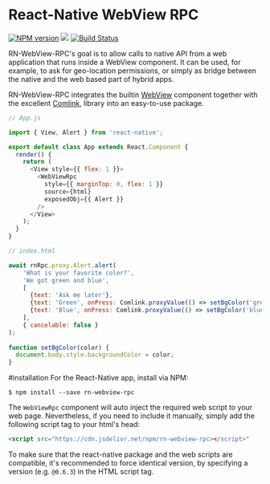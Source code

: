 # React-Native WebView RPC
[![NPM version](https://img.shields.io/npm/v/rn-webview-rpc.svg)](https://www.npmjs.com/package/rn-webview-rpc)
[![](https://data.jsdelivr.com/v1/package/npm/rn-webview-rpc/badge)](https://www.jsdelivr.com/package/npm/rn-webview-rpc)
[![Build Status](https://travis-ci.org/ronhe/rn-webview-rpc.svg?branch=master)](https://travis-ci.org/ronhe/rn-webview-rpc)

RN-WebView-RPC's goal is to allow calls to native API from a web
application that runs inside a WebView component.
It can be used, for example, to ask for geo-location permissions,
or simply as bridge between the native and the web based part of
hybrid apps.

RN-WebView-RPC integrates the builtin
[WebView](https://facebook.github.io/react-native/docs/webview.html)
component together with the excellent
[Comlink](https://github.com/GoogleChromeLabs/comlink),
library into an easy-to-use package.

```javascript
// App.js

import { View, Alert } from 'react-native';

export default class App extends React.Component {
  render() {
    return (
      <View style={{ flex: 1 }}>
        <WebViewRpc
          style={{ marginTop: 0, flex: 1 }}
          source={html}
          exposedObj={{ Alert }}
        />
      </View>
    );
  }
}
```

```javascript
// index.html

await rnRpc.proxy.Alert.alert(
    'What is your favorite color?',
    'We got green and blue',
    [
      {text: 'Ask me later'},
      {text: 'Green', onPress: Comlink.proxyValue(() => setBgColor('green'))},
      {text: 'Blue', onPress: Comlink.proxyValue(() => setBgColor('blue'))},
    ],
    { cancelable: false }
);
    
function setBgColor(color) {
  document.body.style.backgroundColor = color;
}
```

#installation
For the React-Native app, install via NPM:
```
$ npm install --save rn-webview-rpc
```

The `WebViewRpc` component will auto inject the required web script
to your web page. Nevertheless, if you need to include it manually,
simply add the following script tag to your html's head:
```html
<script src="https://cdn.jsdelivr.net/npm/rn-webview-rpc></script>"
```
To make sure that the react-native package and the web scripts
are compatible, it's recommended to force identical version,
by specifying a version (e.g. `@0.6.3`) in the HTML script tag.  

